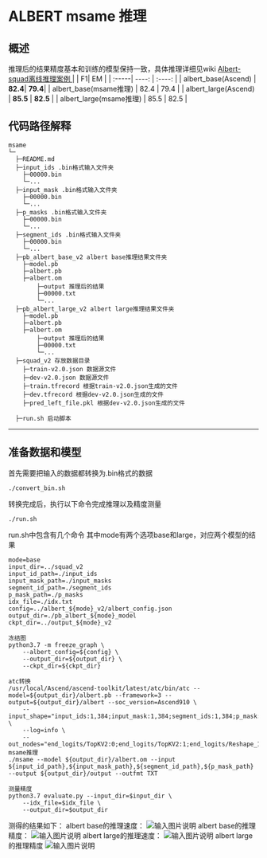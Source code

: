 # ALBERT msame 推理
## 概述
推理后的结果精度基本和训练的模型保持一致，具体推理详细见wiki [Albert-squad离线推理案例
](https://gitee.com/ascend/modelzoo/wikis/Albert-squad%E7%A6%BB%E7%BA%BF%E6%8E%A8%E7%90%86%E6%A1%88%E4%BE%8B?sort_id=3269923)
|  | F1| EM |
| :-----| ----: | :----: |
| albert_base(Ascend) | **82.4**| **79.4**|
| albert_base(msame推理) | 82.4 | 79.4 |
| albert_large(Ascend) | **85.5** | **82.5** |
| albert_large(msame推理) | 85.5 | 82.5 |


## 代码路径解释

```shell
msame
└─ 
  ├─README.md
  ├─input_ids .bin格式输入文件夹
  	├─00000.bin
  	└─...
  ├─input_mask .bin格式输入文件夹
  	├─00000.bin
  	└─...
  ├─p_masks .bin格式输入文件夹
  	├─00000.bin
  	└─...
  ├─segment_ids .bin格式输入文件夹
  	├─00000.bin
  	└─...
  ├─pb_albert_base_v2 albert base推理结果文件夹
  	├─model.pb
  	├─albert.pb
  	├─albert.om
        ├─output 推理后的结果
  	    ├─00000.txt
  	    └─...
  ├─pb_albert_large_v2 albert large推理结果文件夹
  	├─model.pb
  	├─albert.pb
  	├─albert.om
        ├─output 推理后的结果
  	    ├─00000.txt
  	    └─...
  ├─squad_v2 存放数据目录
  	├─train-v2.0.json 数据源文件
  	├─dev-v2.0.json 数据源文件
  	├─train.tfrecord 根据train-v2.0.json生成的文件
  	├─dev.tfrecord 根据dev-v2.0.json生成的文件
  	├─pred_left_file.pkl 根据dev-v2.0.json生成的文件

  ├─run.sh 启动脚本
```

---

## 准备数据和模型

首先需要把输入的数据都转换为.bin格式的数据

```
./convert_bin.sh
```

转换完成后，执行以下命令完成推理以及精度测量

```
./run.sh
```
run.sh中包含有几个命令
其中mode有两个选项base和large，对应两个模型的结果

```
mode=base 
input_dir=../squad_v2
input_id_path=./input_ids
input_mask_path=./input_masks
segment_id_path=./segment_ids
p_mask_path=./p_masks
idx_file=./idx.txt
config=../albert_${mode}_v2/albert_config.json
output_dir=./pb_albert_${mode}_model
ckpt_dir=../output_${mode}_v2

冻结图
python3.7 -m freeze_graph \
	--albert_config=${config} \
	--output_dir=${output_dir} \
	--ckpt_dir=${ckpt_dir}

atc转换
/usr/local/Ascend/ascend-toolkit/latest/atc/bin/atc --model=${output_dir}/albert.pb --framework=3 --output=${output_dir}/albert --soc_version=Ascend910 \
	--input_shape="input_ids:1,384;input_mask:1,384;segment_ids:1,384;p_mask:1,384" \
	--log=info \
	--out_nodes="end_logits/TopKV2:0;end_logits/TopKV2:1;end_logits/Reshape_1:0;end_logits/Reshape_2:0;answer_class/Squeeze:0"
msame推理
./msame --model ${output_dir}/albert.om --input ${input_id_path},${input_mask_path},${segment_id_path},${p_mask_path} --output ${output_dir}/output --outfmt TXT

测量精度
python3.7 evaluate.py --input_dir=$input_dir \
	--idx_file=$idx_file \
	--output_dir=$output_dir
```

测得的结果如下：
albert base的推理速度：
![输入图片说明](https://images.gitee.com/uploads/images/2020/1230/112859_52ca3260_8144926.png "sbase.png")
albert base的推理精度：
![输入图片说明](https://images.gitee.com/uploads/images/2020/1230/112924_a0fffc0b_8144926.png "jbase.png")
albert large的推理速度：
![输入图片说明](https://images.gitee.com/uploads/images/2020/1230/112947_dc22f7f3_8144926.png "slarge.png")
albert large的推理精度
![输入图片说明](https://images.gitee.com/uploads/images/2020/1230/113008_f0c53721_8144926.png "jlarge.png")
